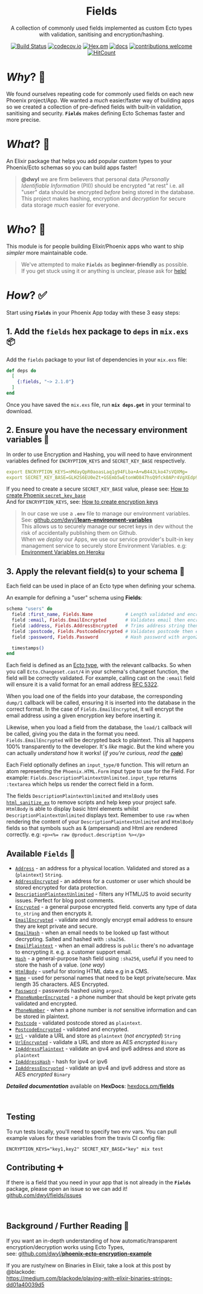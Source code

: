 <div align="center">

# Fields

A collection of commonly used fields implemented as custom Ecto types
with validation, sanitising and encryption/hashing. <br />
<!--
TODO: update intro copy once we ship better docs!
Ship your Phoenix App _much_ faster by using well-documented fields
with built-in validation, testing, sanitising and encryption.
See below for examples!
-->

[![Build Status](https://img.shields.io/travis/dwyl/fields/master.svg?style=flat-square)](https://travis-ci.org/dwyl/fields)
[![codecov.io](https://img.shields.io/codecov/c/github/dwyl/fields/master.svg?style=flat-square)](http://codecov.io/github/dwyl/fields?branch=master)
[![Hex.pm](https://img.shields.io/hexpm/v/fields?color=brightgreen&style=flat-square)](https://hex.pm/packages/fields)
[![docs](https://img.shields.io/badge/docs-maintained-brightgreen?style=flat-square)](https://hexdocs.pm/fields/api-reference.html)
[![contributions welcome](https://img.shields.io/badge/contributions-welcome-brightgreen.svg?style=flat-square)](https://github.com/dwyl/fields/issues)
[![HitCount](http://hits.dwyl.io/dwyl/fields.svg)](http://hits.dwyl.io/dwyl/fields)
<!-- uncomment when service is working ...
[![Inline docs](http://inch-ci.org/github/dwyl/fields.svg?branch=master&style=flat-square)](http://inch-ci.org/github/dwyl/fields)
-->

</div>

# _Why_? 🤷

We found ourselves repeating code
for commonly used fields on each new Phoenix project/App.
We wanted a _much_ easier/faster way of building apps
so we created a collection of pre-defined fields
with built-in validation, sanitising and security.
**`Fields`** makes defining Ecto Schemas faster
and more precise.


# _What_? 💭

An Elixir package that helps you add popular custom types
to your Phoenix/Ecto schemas so you can build apps faster!

> **@dwyl** we are firm believers that personal data
(_Personally Identifiable Information_ (PII)) should be encrypted "at rest"
i.e. all "user" data should be encrypted _before_ being stored in the database.
This project makes hashing, encryption and _decryption_ for secure data storage
_much_ easier for everyone.

# _Who_? 👥

This module is for people building Elixir/Phoenix apps
who want to ship _simpler_ more maintainable code.

> We've attempted to make **`Fields`**
as **beginner-friendly** as possible. <br />
If you get stuck using it or anything is unclear, please ask for
[help!](https://github.com/dwyl/fields/issues)

# _How_? ✅

Start using **`Fields`** in your Phoenix App today with these 3 easy steps:


## 1. Add the `fields` hex package to `deps` in `mix.exs` 📦

Add the `fields` package to your list of dependencies in your `mix.exs` file:

```elixir
def deps do
  [
    {:fields, "~> 2.1.0"}
  ]
end
```

Once you have saved the `mix.exs` file,
run **`mix deps.get`** in your terminal to download.


## 2. Ensure you have the necessary environment variables 🔑

In order to use Encryption and Hashing,
you will need to have environment variables
defined for `ENCRYPTION_KEYS` and `SECRET_KEY_BASE` respectively.

```yaml
export ENCRYPTION_KEYS=nMdayQpR0aoasLaq1g94FLba+A+wB44JLko47sVQXMg=
export SECRET_KEY_BASE=GLH2S6EU0eZt+GSEmb5wEtonWO847hsQ9fck0APr4VgXEdp9EKfni2WO61z0DMOF
```

If you need to create a secure `SECRET_KEY_BASE` value, please see:
[How to create Phoenix `secret_key_base`](https://github.com/dwyl/phoenix-ecto-encryption-example#generate-the-secret_key_base) <br />
And for `ENCRYPTION_KEYS`, see:
[How to create encryption keys](https://github.com/dwyl/phoenix-ecto-encryption-example#how-to-generate-aes-encryption-keys)


> In our case we use a **`.env`** file
to manage our environment variables.
See:
[github.com/dwyl/**learn-environment-variables**](https://git.io/JeMLg) <br />
This allows us to securely manage our secret keys in dev
without the risk of accidentally publishing them on Github. <br />
When we _deploy_ our Apps, we use our service provider's
built-in key management service to securely store Environment Variables.
e.g:
[Environment Variables on Heroku](https://github.com/dwyl/learn-environment-variables#environment-variables-on-heroku)


## 3. Apply the relevant field(s) to your schema 📝

Each field can be used in place of an Ecto type when defining your schema.

An example for defining a "user" schema using **Fields**:

```elixir
schema "users" do
  field :first_name, Fields.Name            # Length validated and encrypted
  field :email, Fields.EmailEncrypted       # Validates email then encrypts
  field :address, Fields.AddressEncrypted   # Trims address string then encrypts
  field :postcode, Fields.PostcodeEncrypted # Validates postcode then encrypts
  field :password, Fields.Password          # Hash password with argon2

  timestamps()
end
```

Each field is defined as an
[Ecto type](https://hexdocs.pm/ecto/Ecto.Type.html),
with the relevant callbacks.
So when you call `Ecto.Changeset.cast/4`
in your schema's changeset function,
the field will be correctly validated.
For example, calling cast on the `:email` field
will ensure it is a valid format for an email address
[RFC 5322](https://en.wikipedia.org/wiki/Email_address).

When you load one of the fields into your database,
the corresponding `dump/1` callback will be called,
ensuring it is inserted into the database in the correct format.
In the case of `Fields.EmailEncrypted`,
it will encrypt the email address
using a given encryption key
before inserting it.

Likewise, when you load a field from the database,
the `load/1` callback will be called,
giving you the data in the format you need.
`Fields.EmailEncrypted` will be decrypted back to plaintext.
This all happens 100% transparently to the developer.
It's _like_ magic. But the kind where you can
actually _understand_ how it works!
(_if you're curious, read the
[**`code`**](https://github.com/dwyl/fields/tree/master/lib)_)

Each Field optionally defines an `input_type/0` function.
This will return an atom
representing the `Phoenix.HTML.Form` input type to use for the Field.
For example: `Fields.DescriptionPlaintextUnlimited.input_type`
returns `:textarea` which helps us render the correct field in a form.

The fields `DescriptionPlaintextUnlimited`
and `HtmlBody` uses
[`html_sanitize_ex`](https://github.com/rrrene/html_sanitize_ex)
to remove scripts and help keep your project safe.
`HtmlBody` is able to display basic html elements
whilst `DescriptionPlaintextUnlimited` displays text.
Remember to use `raw` when rendering
the content of your `DescriptionPlaintextUnlimited`
and `HtmlBody` fields
so that symbols such as & (ampersand) and Html are rendered correctly.
e.g:
`<p><%= raw @product.description %></p>`

## Available `Fields` 📖

+ [`Address`](lib/address.ex) - an address for a physical location.
Validated and stored as a (`plaintext`) `String`.
+ [`AddressEncrypted`](lib/address_encrypted.ex) - an address for a customer
or user which should be stored encrypted for data protection.
+ [`DescriptionPlaintextUnlimited`](lib/description_plaintext_unlimited.ex) -
filters any HTML/JS to avoid security issues. Perfect for blog post comments.
+ [`Encrypted`](lib/encrypted.ex) - a general purpose encrypted field.
  converts any type of data `to_string` and then encrypts it.
+ [`EmailEncrypted`](lib/email_encrypted.ex) - validate and strongly encrypt
email address to ensure they are kept private and secure.
+ [`EmailHash`](lib/email_hash.ex) - when an email needs to be looked up fast
without decrypting. Salted and hashed with `:sha256`.
+ [`EmailPlaintext`](lib/email_plaintext.ex) - when an email address is `public`
there's no advantage to encrypting it. e.g. a customer support email.
+ [`Hash`](lib/hash.ex) - a general-purpose hash field using `:sha256`,
useful if you need to store the hash of a value. (_one way_)
+ [`HtmlBody`](lib/html-body.ex) - useful for storing HTML data e.g in a CMS.
+ [`Name`](lib/html-body.ex) - used for personal names
that need to be kept private/secure. Max length 35 characters. AES Encrypted.
+ [`Password`](lib/password.ex) - passwords hashed using `argon2`.
+ [`PhoneNumberEncrypted`](lib/phone_number_encrypted.ex) - a phone number that should be kept private gets validated and encrypted.
+ [`PhoneNumber`](lib/phone_number.ex) - when a phone number is _not_
sensitive information and can be stored in plaintext.
+ [`Postcode`](lib/postcode.ex) - validated postcode stored as `plaintext`.
+ [`PostcodeEncrypted`](lib/postcode_encrypted.ex) - validated and encrypted.
+ [`Url`](lib/url.ex) - validate a URL and store as `plaintext`
(_not encrypted_) `String`
+ [`UrlEncrypted`](lib/url_encrypted.ex) - validate a URL and store as AES _encrypted_ `Binary`
+ [`IpAddressPlaintext`](lib/ip_address_plaintext.ex) - validate an ipv4 and ipv6 address and store as `plaintext`
+ [`IpAddressHash`](lib/ip_address_hash.ex) - hash for ipv4 or ipv6
+ [`IpAddressEncrypted`](lib/ip_address_encrypted.ex) - validate an ipv4 and ipv6 address and store as AES _encrypted_ `Binary`

***Detailed documentation*** available on **HexDocs**:
[hexdocs.pm/**fields**](https://hexdocs.pm/fields)

<br />

## Testing

To run tests locally, you'll need to specify two env vars. You can pull example values for these variables from the travis CI config file:

```
ENCRYPTION_KEYS="key1,key2" SECRET_KEY_BASE="key" mix test
```

## Contributing ➕

If there is a field that you need in your app
that is not already in the **`Fields`** package,
please open an issue so we can add it!
[github.com/dwyl/fields/issues](https://github.com/dwyl/fields/issues)

<br />

## Background / Further Reading 🔗

If you want an in-depth understanding of how automatic/transparent
encryption/decryption works using Ecto Types, <br />see:
[github.com/dwyl/**phoenix-ecto-encryption-example**](https://github.com/dwyl/phoenix-ecto-encryption-example)

If you are rusty/new on Binaries in Elixir,
take a look at this post by @blackode: <br />
https://medium.com/blackode/playing-with-elixir-binaries-strings-dd01a40039d5
